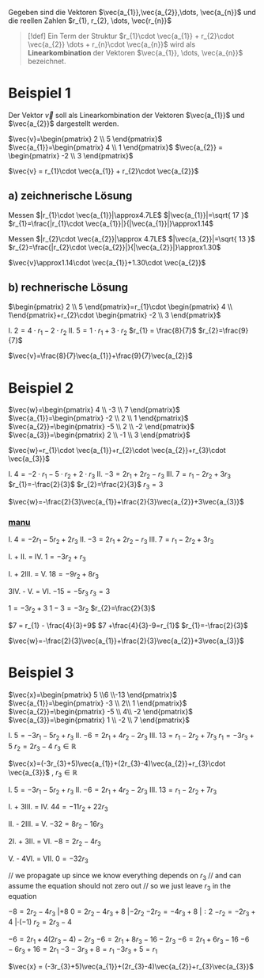Gegeben sind die Vektoren $\vec{a_{1}},\vec{a_{2}},\dots, \vec{a_{n}}$
und die reellen Zahlen $r_{1}, r_{2}, \dots, \vec{r_{n}}$

> [!def] Ein Term der Struktur 
> $r_{1}\cdot \vec{a_{1}} + r_{2}\cdot \vec{a_{2}} \dots + r_{n}\cdot \vec{a_{n}}$
> wird als **Linearkombination** der Vektoren $\vec{a_{1}}, \dots, \vec{a_{n}}$ bezeichnet.

# Beispiel 1
Der Vektor $\vec{v}$ soll als Linearkombination der Vektoren $\vec{a_{1}}$ und $\vec{a_{2}}$ dargestellt werden.

$\vec{v}=\begin{pmatrix} 2 \\ 5 \end{pmatrix}$
$\vec{a_{1}}=\begin{pmatrix} 4 \\ 1 \end{pmatrix}$
$\vec{a_{2}} = \begin{pmatrix} -2 \\ 3 \end{pmatrix}$

$\vec{v} = r_{1}\cdot \vec{a_{1}} + r_{2}\cdot \vec{a_{2}}$

## a) zeichnerische Lösung

Messen
$|r_{1}\cdot \vec{a_{1}}|\approx4.7LE$
$|\vec{a_{1}}|=\sqrt{ 17 }$
$r_{1}=\frac{|r_{1}\cdot \vec{a_{1}}|}{|\vec{a_{1}}|}\approx1.14$

Messen
$|r_{2}\cdot \vec{a_{2}}|\approx 4.7LE$
$|\vec{a_{2}}|=\sqrt{ 13 }$
$r_{2}=\frac{|r_{2}\cdot \vec{a_{2}}|}{|\vec{a_{2}}|}\approx1.30$

$\vec{v}\approx1.14\cdot \vec{a_{1}}+1.30\cdot \vec{a_{2}}$

## b) rechnerische Lösung

$\begin{pmatrix} 2 \\ 5 \end{pmatrix}=r_{1}\cdot \begin{pmatrix} 4 \\ 1\end{pmatrix}+r_{2}\cdot \begin{pmatrix} -2 \\ 3 \end{pmatrix}$

 I.  $2 = 4\cdot r_{1}-2\cdot r_{2}$
 II. $5=1\cdot r_{1}+3\cdot r_{2}$
$r_{1} = \frac{8}{7}$
$r_{2}=\frac{9}{7}$

$\vec{v}=\frac{8}{7}\vec{a_{1}}+\frac{9}{7}\vec{a_{2}}$

# Beispiel 2
$\vec{w}=\begin{pmatrix} 4 \\ -3 \\ 7 \end{pmatrix}$
$\vec{a_{1}}=\begin{pmatrix} -2 \\ 2 \\ 1 \end{pmatrix}$
$\vec{a_{2}}=\begin{pmatrix} -5 \\ 2 \\ -2 \end{pmatrix}$
$\vec{a_{3}}=\begin{pmatrix} 2 \\ -1 \\ 3 \end{pmatrix}$

$\vec{w}=r_{1}\cdot \vec{a_{1}}+r_{2}\cdot \vec{a_{2}}+r_{3}\cdot \vec{a_{3}}$

 I.   $4 = -2\cdot r_{1}-5\cdot r_{2}+2\cdot r_{3}$
 II.  $-3=2r_{1}+2r_{2}-r_{3}$
 III. $7=r_{1}-2r_{2}+3r_{3}$
$r_{1}=-\frac{2}{3}$
$r_{2}=\frac{2}{3}$
$r_{3}=3$

$\vec{w}=-\frac{2}{3}\vec{a_{1}}+\frac{2}{3}\vec{a_{2}}+3\vec{a_{3}}$

### [manu](../../Abkürzungen#manu)

 I.   $4 = -2r_{1}-5r_{2}+2r_{3}$
 II.  $-3=2r_{1}+2r_{2}-r_{3}$
 III. $7=r_{1}-2r_{2}+3r_{3}$

I. + II. = IV.
$1=-3r_{2}+r_{3}$

I. + 2III. = V.
$18=-9r_{2}+8r_{3}$

3IV. - V. = VI.
$-15=-5r_{3}$
$r_{3} = 3$

$1=-3r_{2} + 3$
$1 - 3 = -3r_{2}$
$r_{2}=\frac{2}{3}$

$7 = r_{1} - \frac{4}{3}+9$
$7 +\frac{4}{3}-9=r_{1}$
$r_{1}=-\frac{2}{3}$

$\vec{w}=-\frac{2}{3}\vec{a_{1}}+\frac{2}{3}\vec{a_{2}}+3\vec{a_{3}}$

# Beispiel 3
$\vec{x}=\begin{pmatrix} 5 \\6 \\-13 \end{pmatrix}$
$\vec{a_{1}}=\begin{pmatrix} -3 \\ 2\\ 1 \end{pmatrix}$
$\vec{a_{2}}=\begin{pmatrix} -5 \\ 4\\ -2 \end{pmatrix}$
$\vec{a_{3}}=\begin{pmatrix} 1 \\ -2 \\ 7 \end{pmatrix}$

 I.   $5=-3r_{1}-5r_{2}+r_{3}$
 II.  $-6=2r_{1}+4r_{2}-2r_{3}$
 III. $13=r_{1}-2r_{2}+7r_{3}$
$r_{1}=-3r_{3}+5$
$r_{2}=2r_{3}-4$
$r_{3} \in \mathbb{R}$

$\vec{x}=(-3r_{3}+5)\vec{a_{1}}+(2r_{3}-4)\vec{a_{2}}+r_{3}\cdot \vec{a_{3}}$ , $r_{3} \in \mathbb{R}$

 I.   $5=-3r_{1}-5r_{2}+r_{3}$
 II.  $-6=2r_{1}+4r_{2}-2r_{3}$
 III. $13=r_{1}-2r_{2}+7r_{3}$

I. + 3III. = IV.
$44=-11r_{2}+22r_{3}$

II. - 2III. = V.
$-32=8r_{2}-16r_{3}$

2I. + 3II. = VI.
$-8=2r_{2}-4r_{3}$

V. - 4VI. = VII.
$0 = -32r_{3}$

// we propagate up since we know everything depends on $r_{3}$
// and can assume the equation should not zero out
// so we just leave $r_{3}$ in the equation

$-8 = 2r_{2} -4r_{3}$ $|+8$
$0 = 2r_{2}-4r_{3}+8$ $|-2r_{2}$
$-2r_{2} = -4r_{3}+8$ $|:2$
$-r_{2}=-2r_{3}+4$ $|\cdot(-1)$
$r_{2}=2r_{3}-4$

$-6=2r_{1}+4(2r_{3}-4)-2r_{3}$
$-6 = 2r_{1} + 8r_{3} -16 -2r_{3}$
$-6 = 2r_{1} + 6r_{3}-16$
$-6 - 6r_{3} + 16 = 2r_{1}$
$-3 - 3r_{3} + 8 = r_{1}$
$-3r_{3} + 5 = r_{1}$

$\vec{x} = (-3r_{3}+5)\vec{a_{1}}+(2r_{3}-4)\vec{a_{2}}+r_{3}\vec{a_{3}}$
